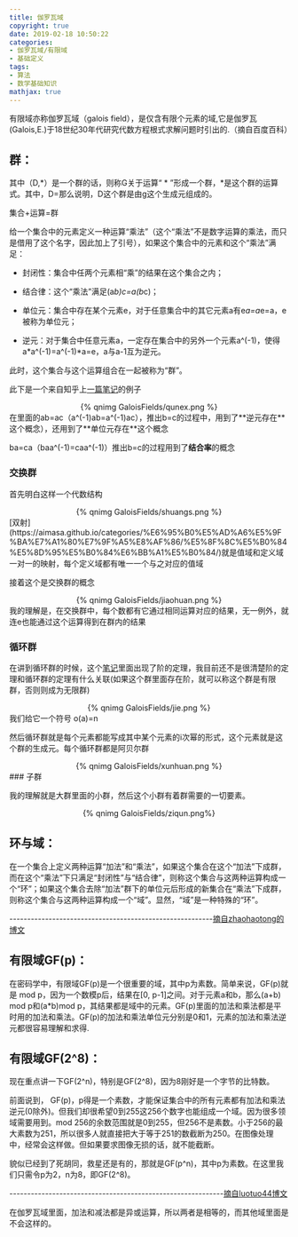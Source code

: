 ```yaml
---
title: 伽罗瓦域
copyright: true
date: 2019-02-18 10:50:22
categories:
- 伽罗瓦域/有限域
- 基础定义
tags:
- 算法
- 数学基础知识
mathjax: true
---
```


有限域亦称伽罗瓦域（galois field），是仅含有限个元素的域,它是伽罗瓦(Galois,E.)于18世纪30年代研究代数方程根式求解问题时引出的.（摘自百度百科）
<!--more-->

## **群**：

其中（D,*）是一个群的话，则称G关于运算“ * ”形成一个群，*是这个群的运算式。其中，D=<g>那么说明，D这个群是由g这个生成元组成的。

集合+运算=群

给一个集合中的元素定义一种运算“乘法”（这个“乘法”不是数字运算的乘法，而只是借用了这个名字，因此加上了引号），如果这个集合中的元素和这个“乘法”满足：

- 封闭性：集合中任两个元素相“乘”的结果在这个集合之内；

- 结合律：这个“乘法”满足(a*b)*c=a*(b*c)；

- 单位元：集合中存在某个元素e，对于任意集合中的其它元素a有e*a=a*e=a，e被称为单位元；

- 逆元：对于集合中任意元素a，一定存在集合中的另外一个元素a^(-1)，使得a*a^(-1)=a^(-1)*a=e，a与a-1互为逆元。

此时，这个集合与这个运算组合在一起被称为“群”。

此下是一个来自知乎上[一篇笔记](https://zhuanlan.zhihu.com/p/30384157)的例子

<center>{% qnimg GaloisFields/qunex.png %}</center>
在里面的ab=ac（a^(-1)ab=a^(-1)ac），推出b=c的过程中，用到了**逆元存在**这个概念），还用到了**单位元存在**这个概念

ba=ca（baa^(-1)=caa^(-1)）推出b=c的过程用到了**结合率**的概念

### 交换群

首先明白这样一个代数结构
<center>{% qnimg GaloisFields/shuangs.png %}</center>
[双射](https://aimasa.github.io/categories/%E6%95%B0%E5%AD%A6%E5%9F%BA%E7%A1%80%E7%9F%A5%E8%AF%86/%E5%8F%8C%E5%B0%84%E5%8D%95%E5%B0%84%E6%BB%A1%E5%B0%84/)就是值域和定义域一对一的映射，每个定义域都有唯一一个与之对应的值域

接着这个是交换群的概念

<center>{% qnimg GaloisFields/jiaohuan.png %}</center>
我的理解是，在交换群中，每个数都有它通过相同运算对应的结果，无一例外，就连e也能通过这个运算得到在群内的结果

### 循环群

在讲到循环群的时候，这个[笔记](https://zhuanlan.zhihu.com/p/30384157)里面出现了阶的定理，我目前还不是很清楚阶的定理和循环群的定理有什么关联(如果这个群里面存在阶，就可以称这个群是有限群，否则则成为无限群)

<center>{% qnimg GaloisFields/jie.png %}</center>
我们给它一个符号 o(a)=n

然后循环群就是每个元素都能写成其中某个元素的i次幂的形式，这个元素就是这个群的生成元。每个循环群都是阿贝尔群

<center>{% qnimg GaloisFields/xunhuan.png %}</center>
### 子群

我的理解就是大群里面的小群，然后这个小群有着群需要的一切要素。

<center>{% qnimg GaloisFields/ziqun.png%}</center>

## **环与域**：

在一个集合上定义两种运算“加法”和“乘法”，如果这个集合在这个“加法”下成群，而在这个“乘法”下只满足“封闭性”与“结合律”，则称这个集合与这两种运算构成一个“环”；如果这个集合去除“加法”群下的单位元后形成的新集合在“乘法”下成群，则称这个集合与这两种运算构成一个“域”。显然，“域”是一种特殊的“环”。

---------------------------------------------------------[摘自zhaohaotong的博文](http://blog.sciencenet.cn/blog-409681-1048911.html)


## **有限域GF(p)**：
  在密码学中，有限域GF(p)是一个很重要的域，其中p为素数。简单来说，GF(p)就是 mod p，因为一个数模p后，结果在[0, p-1]之间。对于元素a和b，那么(a+b) mod p和(a*b)mod p，其结果都是域中的元素。GF(p)里面的加法和乘法都是平时用的加法和乘法。GF(p)的加法和乘法单位元分别是0和1，元素的加法和乘法逆元都很容易理解和求得.

## **有限域GF(2^8)**：

现在重点讲一下GF(2^n)，特别是GF(2^8)，因为8刚好是一个字节的比特数。


前面说到， GF(p)，p得是一个素数，才能保证集合中的所有元素都有加法和乘法逆元(0除外)。但我们却很希望0到255这256个数字也能组成一个域。因为很多领域需要用到。mod 256的余数范围就是0到255，但256不是素数。小于256的最大素数为251，所以很多人就直接把大于等于251的数截断为250。在图像处理中，经常会这样做。但如果要求图像无损的话，就不能截断。


貌似已经到了死胡同，救星还是有的，那就是GF(p^n)，其中p为素数。在这里我们只需令p为2，n为8，即GF(2^8)。


------------------------------------------------------------[摘自luotuo44博文](https://blog.csdn.net/luotuo44/article/details/41645597)

在伽罗瓦域里面，加法和减法都是异或运算，所以两者是相等的，而其他域里面是不会这样的。